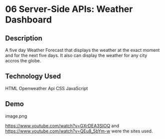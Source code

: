 # 06 Server-Side APIs: Weather Dashboard

## Description

A five day Weather Forecast that displays the weather at the exact moment and for the next five days. 
It also can display the weather for any city accros the globe.

## Technology Used
HTML
Openweather Api
CSS
JavaScript


## Demo

image.png

https://www.youtube.com/watch?v=GXrDEA3SIOQ and https://www.youtube.com/watch?v=QEu8_5bYm-w were the sites used. 

